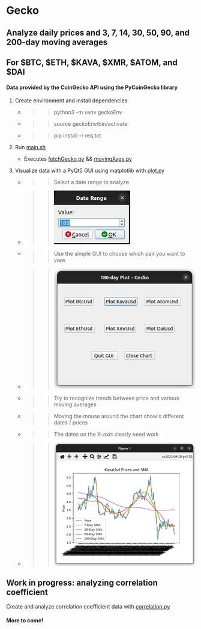 # Gecko

## Analyze daily prices and 3, 7, 14, 30, 50, 90, and 200-day moving averages
## For $BTC, $ETH, $KAVA, $XMR, $ATOM, and $DAI
#### Data provided by the CoinGecko API using the PyCoinGecko library

1. Create environment and install dependencies
    * >> python3 -m venv geckoEnv
    * >> source geckoEnv/bin/activate
    * >> pip install -r req.txt


2. Run [main.sh](main.sh)
    * Executes [fetchGecko.py](fetchGecko.py) && [movingAvgs.py](movingAvgs.py)


3. Visualize data with a PyQt5 GUI using matplotlib with [plot.py](plot.py)
   * >> Select a date range to analyze
   * >> ![plot.py screenshot 1](/images/dateRange.png)
   * >> Use the simple GUI to choose which pair you want to view
   * >> ![plot.py screenshot 2](/images/gui.png)
   * >> Try to recognize trends between price and various moving averages
   * >> Moving the mouse around the chart show's different dates / prices
   * >> The dates on the X-axis clearly need work
   * >> ![plot.py screenshot 3](/images/kavaChart.png)


## Work in progress: analyzing correlation coefficient

Create and analyze correlation coefficient data with [correlation.py](correlation.py)

#### More to come!
